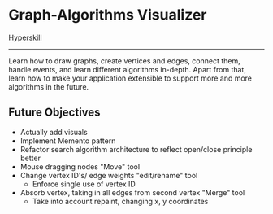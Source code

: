 # Graph-Algorithms Visualizer

[Hyperskill](https://hyperskill.org/projects/207)

---

Learn how to draw graphs, create vertices and edges, connect them, handle events, and learn different algorithms
in-depth. Apart from that, learn how to make your application extensible to support more and more algorithms in the
future.

## Future Objectives

- Actually add visuals
- Implement Memento pattern
- Refactor search algorithm architecture to reflect open/close principle better
- Mouse dragging nodes "Move" tool
- Change vertex ID's/ edge weights "edit/rename" tool
    - Enforce single use of vertex ID
- Absorb vertex, taking in all edges from second vertex "Merge" tool
    - Take into account repaint, changing x, y coordinates
